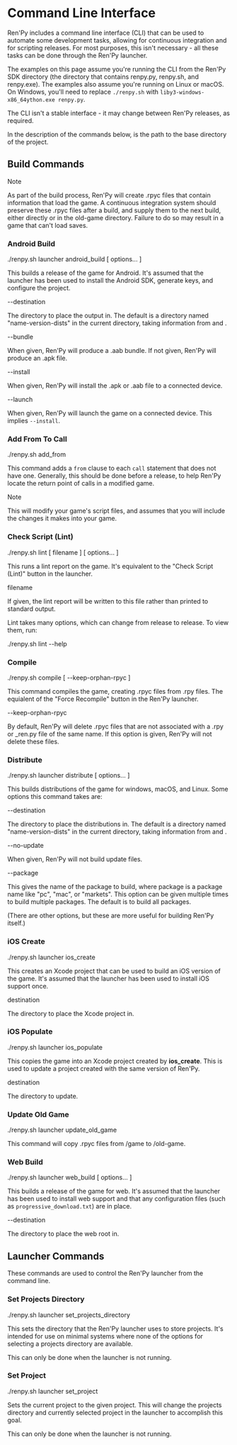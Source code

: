 # Command Line Interface

Ren'Py includes a command line interface (CLI) that can be used to automate some development tasks, allowing for continuous integration and for scripting releases. For most purposes, this isn't necessary - all these tasks can be done through the Ren'Py launcher.

The examples on this page assume you're running the CLI from the Ren'Py SDK directory (the directory that contains renpy.py, renpy.sh, and renpy.exe). The examples also assume you're running on Linux or macOS. On Windows, you'll need to replace `./renpy.sh` with `liby3-windows-x86_64ython.exe renpy.py`.

The CLI isn't a stable interface - it may change between Ren'Py releases, as required.

<base>

In the description of the commands below, <base> is the path to the base directory of the project.

## Build Commands

Note

As part of the build process, Ren'Py will create .rpyc files that contain information that load the game. A continuous integration system should preserve these .rpyc files after a build, and supply them to the next build, either directly or in the old-game directory. Failure to do so may result in a game that can't load saves.

### Android Build

./renpy.sh launcher android\_build <base> \[ options... \]

This builds a release of the game for Android. It's assumed that the launcher has been used to install the Android SDK, generate keys, and configure the project.

\--destination <directory>

The directory to place the output in. The default is a directory named "name\-version\-dists" in the current directory, taking information from  and .

\--bundle

When given, Ren'Py will produce a .aab bundle. If not given, Ren'Py will produce an .apk file.

\--install

When given, Ren'Py will install the .apk or .aab file to a connected device.

\--launch

When given, Ren'Py will launch the game on a connected device. This implies `--install`.

### Add From To Call

./renpy.sh <base> add\_from

This command adds a `from` clause to each `call` statement that does not have one. Generally, this should be done before a release, to help Ren'Py locate the return point of calls in a modified game.

Note

This will modify your game's script files, and assumes that you will include the changes it makes into your game.

### Check Script (Lint)

./renpy.sh <base> lint \[ filename \] \[ options... \]

This runs a lint report on the game. It's equivalent to the "Check Script (Lint)" button in the launcher.

filename

If given, the lint report will be written to this file rather than printed to standard output.

Lint takes many options, which can change from release to release. To view them, run:

./renpy.sh <base> lint --help

### Compile

./renpy.sh <base> compile \[ --keep-orphan-rpyc \]

This command compiles the game, creating .rpyc files from .rpy files. The equialent of the "Force Recompile" button in the Ren'Py launcher.

\--keep-orphan-rpyc

By default, Ren'Py will delete .rpyc files that are not associated with a .rpy or \_ren.py file of the same name. If this option is given, Ren'Py will not delete these files.

### Distribute

./renpy.sh launcher distribute <base> \[ options... \]

This builds distributions of the game for windows, macOS, and Linux. Some options this command takes are:

\--destination <directory>

The directory to place the distributions in. The default is a directory named "name\-version\-dists" in the current directory, taking information from  and .

\--no-update

When given, Ren'Py will not build update files.

\--package <package>

This gives the name of the package to build, where package is a package name like "pc", "mac", or "markets". This option can be given multiple times to build multiple packages. The default is to build all packages.

(There are other options, but these are more useful for building Ren'Py itself.)

### iOS Create

./renpy.sh launcher ios\_create <base> <destination>

This creates an Xcode project that can be used to build an iOS version of the game. It's assumed that the launcher has been used to install iOS support once.

destination

The directory to place the Xcode project in.

### iOS Populate

./renpy.sh launcher ios\_populate <base> <destination>

This copies the game into an Xcode project created by **ios\_create**. This is used to update a project created with the same version of Ren'Py.

destination

The directory to update.

### Update Old Game

./renpy.sh launcher update\_old\_game <base>

This command will copy .rpyc files from <base>/game to <base>/old-game.

### Web Build

./renpy.sh launcher web\_build <base> \[ options... \]

This builds a release of the game for web. It's assumed that the launcher has been used to install web support and that any configuration files (such as `progressive_download.txt`) are in place.

\--destination <directory>

The directory to place the web root in.

## Launcher Commands

These commands are used to control the Ren'Py launcher from the command line.

### Set Projects Directory

./renpy.sh launcher set\_projects\_directory <directory>

This sets the directory that the Ren'Py launcher uses to store projects. It's intended for use on minimal systems where none of the options for selecting a projects directory are available.

This can only be done when the launcher is not running.

### Set Project

./renpy.sh launcher set\_project <base>

Sets the current project to the given project. This will change the projects directory and currently selected project in the launcher to accomplish this goal.

This can only be done when the launcher is not running.
